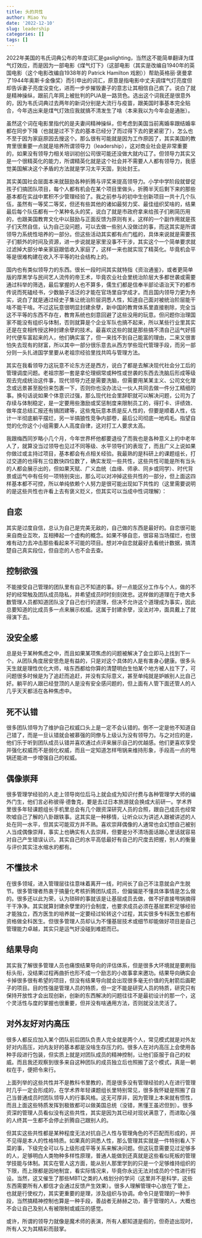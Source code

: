 ```yaml
---
title: 头的共性
author: Miao Yu
date: '2022-12-10'
slug: leadership
categories: []
tags: []
---
```


2022年美国的韦氏词典公布的年度词汇是gaslighting，当然这不能简单翻译为煤气灯效应，而是因为一部电影《煤气灯下》（这部电影（其实是改编自1940年的英国电影（这个电影改编自1938年的 Patrick Hamilton 戏剧））帮助英格丽·褒曼拿了1944年奥斯卡金像奖）而引申出的词汇，原意是指电影中丈夫调煤气灯亮度但却告诉妻子亮度没变化，进而一步步摧毁妻子的意志让其相信自己疯了。说白了就是精神操纵，跟前几年网上被批判的PUA是一路货色。选出这个词我还是很意外的，因为韦氏词典过去两年的新词分别是大流行与疫苗，跟美国时事基本完全贴合，今年选出来是煤气灯效应我就搞不清发生了啥（本来我以为今年会是通胀）。

虽然这个词在电影里指代的是夫妻间精神操纵，但考虑到美国当前离婚率跟结婚率都在同步下降（也就是过不下去的基本已经分了而过得下去的更紧密了），怎么也不至于因为家庭原因去搜这个。那么很有可能就是因为工作原因了，其实美国的教育里很重要一点就是培养所谓领导力（leadership），这对商业社会是非常重要的，如果没有领导力相关培训初创公司很可能还没做大就内讧了。但领导力其实又是一个很精英化的能力，所谓精英化就是这个社会并不需要人人都有领导力，我感觉美国解决这个矛盾的方法就是学习太平天国，到处封王。

其实美国社会层面本来就鼓励各种折腾与评奖来提高领导力。小学中学阶段就督促孩子们搞团队项目，每个人都有机会在某个项目里做头，折腾半天后剩下来的那些基本都在实战中累积不少管理经验了。我之前参与的初中生创新项目一共十几个队伍，虽然有一等奖二等奖，但还有些其他的诸如最努力奖、最佳组织奖啥的，结果最后每个队伍都有一个某种名头的奖，说白了就是市政府拿来给孩子们刷简历用的，也跟美国教育文化中以鼓励与正面反馈为原则有关。这样的一个副作用就是孩子们天然自信，认为自己没问题，可以去做一些别人没做过的事，而这其实是所谓领导力系统性培养的一部分。但这些活动其实都有点门槛的，具体来说就是需要孩子们额外的时间及资源，进一步说就是家里没事不干涉，其实这个一个简单要求就过滤掉大部分单亲家庭跟低收入家庭了，这样一来也就实现了精英化。毕竟机会平等是很难构建在收入不平等的社会结构上的。

国内也有类似领导力的东西。很长一段时间其实就特指《资治通鉴》，或者更简单版的厚黑学与民间艺人流传的帝王术，毕竟农业社会里统治阶层大多都世袭或需要通过科举的筛选，最后掌握的人也不算多，儒生们都是信奉半部论语治天下的都市传说而死磕经书，少数脑子活泛的才能在官场里自学成才。而且国内领导力更为务实，说白了就是通过经史子集让统治阶层洞悉人性，知道自己面对被统治阶层能干啥不能干啥。不过这玩意很明显封建余孽，新中国的教育体系里直接剔除，完全当这不平等的东西不存在，教育系统也刻意回避了这些没用的玩意。但问题你治理国家不能没有组织与体制，否则就算是个企业军队也搞不起来，所以某些行业里其实还是在变相传授这种封建余孽的技术。最喜欢这些的就是那些搞不清自己运气好搭时代便车富起来的人，他们确实富了，但一来找不到自己能富的理由，二来又很害怕失去现有的财富，所以其中一部分很乐意去从西方学些现代管理手段，而另一部分则一头扎进国学里要从老祖宗经验里找共鸣与管理方法。

其实在我看领导力这玩意不论东方还是西方，说白了都是去解决现代社会分工后的管理调度问题。老祖宗那一套是拿伦理纲常或种性或世袭的东西去洗脑后形成等级观去完成统治这件事，现代领导力还是需要洗脑，但需要用某某主义、公司文化理念或远景甚至股份来包裹一下，否则你也没办法让一伙人共同去做一件分工精细的事。换句话说如果个体意识过强，那么现代社会里辞职就可以解决问题，公司为了存续与体制稳定，是一定要用些激励或奖惩制度来限制员工的，得打卡、评绩效、做年度总结汇报还有搞团建等，这些鬼玩意本质是反人性的，但要是顺着人性，估计一半彻底躺平摆烂，另一半搞狼性竞争内部卷，最后公司彻底一地鸡毛。指望自觉的化你这个小组需要人人高度自律，这对打工人要求太高。

我跟梅西同岁略小几个月，今年世界杯他都要退役了而我也是各种意义上的中老年人了，就算没当过领导也见过不同等级、水平领导们的表现了，而且广义上说如果你做过或主持过项目，基本都会有点相关经验。我最熟的是科研上的课题组长，打过交道的也得有三位数快四位数了，确实发现一些共性，这些共性可能是所有当头的人都会展示出的，但如果天赋、广义血统（血缘、师承、同乡或同学）、时代背景或运气中有任何一项特别突出，那么可以对冲掉这些共性的一部分，但上面这四样基本都不可控，所以单纯依赖个人努力是很可能出现如下共性的（这里需要说明的是这些共性也许看上去有褒义贬义，但其实可以当成中性词理解）：

## 自恋

其实是过度自信，总认为自己是完美无敌的，自己做的东西是最好的。自恋很可能来自商业互吹，互相捧起一个虚构的概念。如果不够自恋，很容易当场摆烂，也很难有动力去冲击那些看起来不可能的项目。想对冲自恋就最好去看统计数据，搞清楚自己真实段位，但自恋的人也不会去查。

## 控制欲强

不能接受自己管理的团队里有自己不知道的事。好一点能区分工作与个人，做的不好的经常触及团队成员隐私，并希望成员时时刻刻效忠。这样做的道理在于绝大多数管理人员都知道团队没了自己也行的道理，但决不允许这个道理成为事实，因此总要知道的比成员多一点来展示权威。这属于封建余孽，没法对冲，面具戴上了就得演下去。

## 没安全感

总是处于某种焦虑之中，而且如果某项焦虑的问题被解决了会立即马上找到下一个。从团队角度居安思危是有益的，只是对这个具体的人是有害身心健康。很多头天生就是理性优化大师，啥东西都给你算的清楚明白生怕某个地方被人拉下了，可问题很多时候是为了追赶而追赶，并没有实际意义，甚至单纯就是妒嫉别人比自己好。躺平的人跟已经登顶的人是没有安全感问题的，但上面有人管下面还管人的人几乎天天都活在各种焦虑中。

## 死不认错

很多团队领导为了维护自己权威口头上是一定不会认错的。倒不一定是他不知道自己错了，而是一旦认错就会被慕强的同僚与上级认为没有领导力。与之对应的是，他们乐于听到团队成员认错并喜欢通过点评来展示自己的优越感。他们更喜欢享受并强化权威而不是弱化权威，而且一定知道怎样甩锅来维持形象，手段高一点的甩锅还能进一步增强自己的权威。

## 偶像崇拜

很多管理学经验的人走上领导岗位后马上就会成为知识付费与各种管理学大师的编外门生，他们言必称彼得·德鲁克，要是去过日本旅游就会换成大前研一。学术界里很多年轻课题组长手机里总会有几个跟资深研究人员的合照，跟自己成员也经常吹嘘自己了解的八卦跟轶事。这其实是一种移情，让听众以为讲述人跟被讲述的人处在同一水平，但其实可能双方并不熟。喜欢崇拜偶像的人通常也会幻想自己被别人当成偶像崇拜，事实上也确实有人去崇拜，但要是分不清场面话跟心里话就容易对自己产生错误认识。其实自己的水平高低最好有自己的尺度去把握，别人的衡量与评价其实注水缩水的都有。

## 不懂技术

在很多领域，进入管理层往往意味着离开一线，时间长了自己不注意就会产生脱节。很多管理者热衷于搞量化考核折腾团队成员，但偏偏是不懂具体事情是怎么做的。很多还以此为荣，认为琐碎的事就该是让基层成员去做，做不好直接甩锅摘得干干净净。其实就算封建余孽里的行会制度，也要求成员必须在基层累积足够经验才能独立，西方医生的培养就一定要经过轮转这个过程，其实很多专科医生也都有资格做全科医生。但很多管理人员却认为不懂基层技术或细节却能做好项目是自己管理能力卓越，其实只是运气好没碰到难题而已。

## 结果导向

其实我了解很多管理人员也痛恨结果导向的评估体系，但是很多大环境就是要刷指标头衔，没结果过程再曲折也形不成一个励志的小故事拿来邀功。结果导向确实会卡掉很多很有希望的项目，但没有结果导向就会出现很多毫无价值的先射箭后画靶子的项目。目的性强是管理人员的特质，但一定不能是研究人员的特质，研究只有保持开放性才会出现创新，创新的东西解决的问题往往不是最初设计的那一个，这个灵活性与度的掌握也很重要，但并没有啥通用方法，否则就没法灵活了。

## 对外友好对内高压

很多人都反应加入某个团队前后团队负责人完全就是两个人，常见模式就是对外友好对内高压，对内友好的基本都是没啥生存压力的。很多人在对内高压上会使用各种手段进行包装，但实质上就是对团队成员的精神控制，让他们臣服于自己的权威。而且我还观察到很多来自这种团队的成员独立后也照搬了这个模式，真是一朝权在手，便把令来行。

上面列举的这些共性并不是教科书里教的，而是很多没有管理经验的人在进行管理时几乎一定会形成的，在学术界年轻课题组长里特别常见，很多我怀疑是照搬了自己当普通成员时团队领导人的行事风格。这无可厚非，因为管理上本来就有惯性，而且上面这些特质发挥到极致都可以做美国总统（没错，黑懂王虽迟但到）。很多资深的管理人员看似没有这些共性，其实是因为其已经对现状满意了，而进取心强的人终其一生都不会停止折腾自己跟别人的。

但其实这些共性都是某种程度无法对抗自己人性与管理角色的不匹配而形成的，并不见得是本人的性格特质。如果真的洞悉人性，那么管理其实就是一件特别看人下菜的事，下级完全可以与上级形成平等关系来解决问题。但这玩意需要见过足够多的人，足够明白人类物种多样性原理，普通人能做到还真就是这些看似死板的管理学技能与体制。其实在管人这方面，能从别人那里学到的只是一个足够维持组织的下限，而上限都是因地制宜，看实际情况来，毕竟你永远无法对成员的个性进行假设。当然，这又催生了那些MBTI之类的人格划分的学问（这里并不是科学，这些东西需要所有人都信才会通过反馈产生效果）。很多人理解管理中心放在了管上，也就是行使权力，其实更重要的是理，涉及组织与协调。命令只是管理的一种手段，当然搞精神控制也算是一种手段，善战者无赫赫之功，善于管理的人，大概也不会让自己及别人有被限制或威压的感觉。

或许，所谓的领导力就像是魔术师的表演，所有人都知道是假的，但奇迹出现时，所有人又为其精彩而鼓掌。
